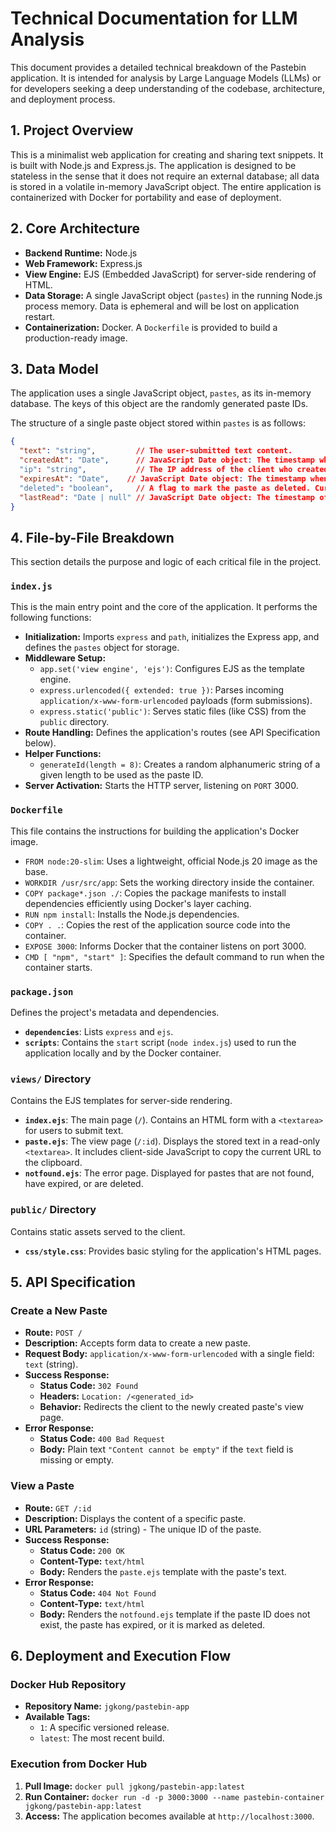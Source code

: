 # Technical Documentation for LLM Analysis

This document provides a detailed technical breakdown of the Pastebin application. It is intended for analysis by Large Language Models (LLMs) or for developers seeking a deep understanding of the codebase, architecture, and deployment process.

## 1. Project Overview

This is a minimalist web application for creating and sharing text snippets. It is built with Node.js and Express.js. The application is designed to be stateless in the sense that it does not require an external database; all data is stored in a volatile in-memory JavaScript object. The entire application is containerized with Docker for portability and ease of deployment.

## 2. Core Architecture

- **Backend Runtime:** Node.js
- **Web Framework:** Express.js
- **View Engine:** EJS (Embedded JavaScript) for server-side rendering of HTML.
- **Data Storage:** A single JavaScript object (`pastes`) in the running Node.js process memory. Data is ephemeral and will be lost on application restart.
- **Containerization:** Docker. A `Dockerfile` is provided to build a production-ready image.

## 3. Data Model

The application uses a single JavaScript object, `pastes`, as its in-memory database. The keys of this object are the randomly generated paste IDs.

The structure of a single paste object stored within `pastes` is as follows:

```json
{
  "text": "string",         // The user-submitted text content.
  "createdAt": "Date",      // JavaScript Date object: The timestamp when the paste was created.
  "ip": "string",           // The IP address of the client who created the paste.
  "expiresAt": "Date",    // JavaScript Date object: The timestamp when the paste will expire (24 hours after creation).
  "deleted": "boolean",     // A flag to mark the paste as deleted. Currently no API to set this.
  "lastRead": "Date | null" // JavaScript Date object: The timestamp of the last time the paste was read. Null if never read.
}
```

## 4. File-by-File Breakdown

This section details the purpose and logic of each critical file in the project.

### `index.js`
This is the main entry point and the core of the application. It performs the following functions:
- **Initialization:** Imports `express` and `path`, initializes the Express app, and defines the `pastes` object for storage.
- **Middleware Setup:**
  - `app.set('view engine', 'ejs')`: Configures EJS as the template engine.
  - `express.urlencoded({ extended: true })`: Parses incoming `application/x-www-form-urlencoded` payloads (form submissions).
  - `express.static('public')`: Serves static files (like CSS) from the `public` directory.
- **Route Handling:** Defines the application's routes (see API Specification below).
- **Helper Functions:**
  - `generateId(length = 8)`: Creates a random alphanumeric string of a given length to be used as the paste ID.
- **Server Activation:** Starts the HTTP server, listening on `PORT` 3000.

### `Dockerfile`
This file contains the instructions for building the application's Docker image.
- `FROM node:20-slim`: Uses a lightweight, official Node.js 20 image as the base.
- `WORKDIR /usr/src/app`: Sets the working directory inside the container.
- `COPY package*.json ./`: Copies the package manifests to install dependencies efficiently using Docker's layer caching.
- `RUN npm install`: Installs the Node.js dependencies.
- `COPY . .`: Copies the rest of the application source code into the container.
- `EXPOSE 3000`: Informs Docker that the container listens on port 3000.
- `CMD [ "npm", "start" ]`: Specifies the default command to run when the container starts.

### `package.json`
Defines the project's metadata and dependencies.
- **`dependencies`**: Lists `express` and `ejs`.
- **`scripts`**: Contains the `start` script (`node index.js`) used to run the application locally and by the Docker container.

### `views/` Directory
Contains the EJS templates for server-side rendering.
- **`index.ejs`**: The main page (`/`). Contains an HTML form with a `<textarea>` for users to submit text.
- **`paste.ejs`**: The view page (`/:id`). Displays the stored text in a read-only `<textarea>`. It includes client-side JavaScript to copy the current URL to the clipboard.
- **`notfound.ejs`**: The error page. Displayed for pastes that are not found, have expired, or are deleted.

### `public/` Directory
Contains static assets served to the client.
- **`css/style.css`**: Provides basic styling for the application's HTML pages.

## 5. API Specification

### Create a New Paste
- **Route:** `POST /`
- **Description:** Accepts form data to create a new paste.
- **Request Body:** `application/x-www-form-urlencoded` with a single field: `text` (string).
- **Success Response:**
  - **Status Code:** `302 Found`
  - **Headers:** `Location: /<generated_id>`
  - **Behavior:** Redirects the client to the newly created paste's view page.
- **Error Response:**
  - **Status Code:** `400 Bad Request`
  - **Body:** Plain text `"Content cannot be empty"` if the `text` field is missing or empty.

### View a Paste
- **Route:** `GET /:id`
- **Description:** Displays the content of a specific paste.
- **URL Parameters:** `id` (string) - The unique ID of the paste.
- **Success Response:**
  - **Status Code:** `200 OK`
  - **Content-Type:** `text/html`
  - **Body:** Renders the `paste.ejs` template with the paste's text.
- **Error Response:**
  - **Status Code:** `404 Not Found`
  - **Content-Type:** `text/html`
  - **Body:** Renders the `notfound.ejs` template if the paste ID does not exist, the paste has expired, or it is marked as deleted.

## 6. Deployment and Execution Flow

### Docker Hub Repository
- **Repository Name:** `jgkong/pastebin-app`
- **Available Tags:**
  - `1`: A specific versioned release.
  - `latest`: The most recent build.

### Execution from Docker Hub
1.  **Pull Image:** `docker pull jgkong/pastebin-app:latest`
2.  **Run Container:** `docker run -d -p 3000:3000 --name pastebin-container jgkong/pastebin-app:latest`
3.  **Access:** The application becomes available at `http://localhost:3000`.
